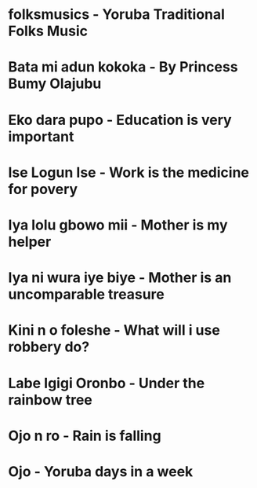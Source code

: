 # folksmusics - Yoruba Traditional Folks Music
# Bata mi adun kokoka - By Princess Bumy Olajubu
# Eko dara pupo - Education is very important
# Ise Logun Ise - Work is the medicine for povery
# Iya lolu gbowo mii - Mother is my helper
# Iya ni wura iye biye - Mother is an uncomparable treasure
# Kini n o foleshe - What will i use robbery do?
# Labe Igigi Oronbo - Under the rainbow tree
# Ojo n ro - Rain is falling
# Ojo - Yoruba days in a week

